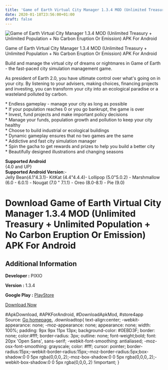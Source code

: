 ```yaml
---
title: 'Game of Earth Virtual City Manager 1.3.4 MOD (Unlimited Treasury + Unlimited Population + No Carbon Eruption Or Emission) APK For Android'
date: 2020-01-18T23:56:00+01:00
draft: false
---
```


![Game of Earth Virtual City Manager 1.3.4 MOD (Unlimited Treasury + Unlimited Population + No Carbon Eruption Or Emission) APK For Android](https://i2.wp.com/apkhome.net/wp-content/uploads/2020/01/Game-of-Earth-Virtual-City-Manager-1.3.4-MOD-Unlimited-Treasury-Unlimited-Population-No-Carbon-Eruption-Or-Emission.png "Game of Earth Virtual City Manager 1.3.4 MOD (Unlimited Treasury + Unlimited Population + No Carbon Eruption Or Emission) APK For Android")

  

Game of Earth Virtual City Manager 1.3.4 MOD (Unlimited Treasury + Unlimited Population + No Carbon Eruption Or Emission) APK For Android

Build and manage the virtual city of dreams or nightmares in Game of Earth - the fast-paced city simulation management game.

As president of Earth 2.0, you have ultimate control over what's going on in your city. By listening to your advisers, making choices, financing projects and investing, you can transform your city into an ecological paradise or a wasteland polluted by carbon.

\* Endless gameplay - manage your city as long as possible  
\* If your population reaches 0 or you go bankrupt, the game is over  
\* Invest, fund projects and make important policy decisions  
\* Manage your funds, population growth and pollution to keep your city healthy  
\* Choose to build industrial or ecological buildings  
\* Dynamic gameplay ensures that no two games are the same  
\* Addictive and fast city simulation manager  
\* Spin the gacha to get rewards and prizes to help you build a better city  
\* Beautifully designed illustrations and changing seasons

**Supported Android**  
{4.0 and UP}  
**Supported Android Version**:-  
Jelly Bean(4.1"4.3.1)- KitKat (4.4"4.4.4)- Lollipop (5.0"5.0.2) - Marshmallow (6.0 - 6.0.1) - Nougat (7.0 " 7.1.1) - Oreo (8.0-8.1) - Pie (9.0)

Download Game of Earth Virtual City Manager 1.3.4 MOD (Unlimited Treasury + Unlimited Population + No Carbon Eruption Or Emission) APK For Android
==================================================================================================================================================

Additional Information
----------------------

**Developer :** PIXIO

**Version :** 1.3.4

**Google Play :** [PlayStore](https://play.google.com/store/apps/details?id=com.pixio.google.red)

  

[Download Now](https://store4app.co/post/game-of-earth-virtual-city-manager-1-3-4-mod-unlimited-treasury-unlimited-population-no-carbon-eruption-or-emission-apk-for-android_1579370680)

  
#ApkDownload, #APKForAndroid, #DownloadApkMod, #store4app  
Source: [Go homepage.](https://store4app.co/post/game-of-earth-virtual-city-manager-1-3-4-mod-unlimited-treasury-unlimited-population-no-carbon-eruption-or-emission-apk-for-android_1579370680) .downloadtop{ text-align:center; -webkit-appearance: none; -moz-appearance: none; appearance: none; width: 100%; padding: 9px 9px 11px 13px; background-color: #0EBD3F; border: none; color:#fff; border-radius: 3px; outline: none; font-weight;bold; font: 20px 'Open Sans', sans-serif; -webkit-font-smoothing: antialiased; -moz-osx-font-smoothing: grayscale; color: #fff; cursor: pointer; border-radius:15px;-webkit-border-radius:15px;-moz-border-radius:5px;box-shadow:0 0 5px rgba(0,0,0,.2);-moz-box-shadow:0 0 5px rgba(0,0,0,.2);-webkit-box-shadow:0 0 5px rgba(0,0,0,.2) !important; }